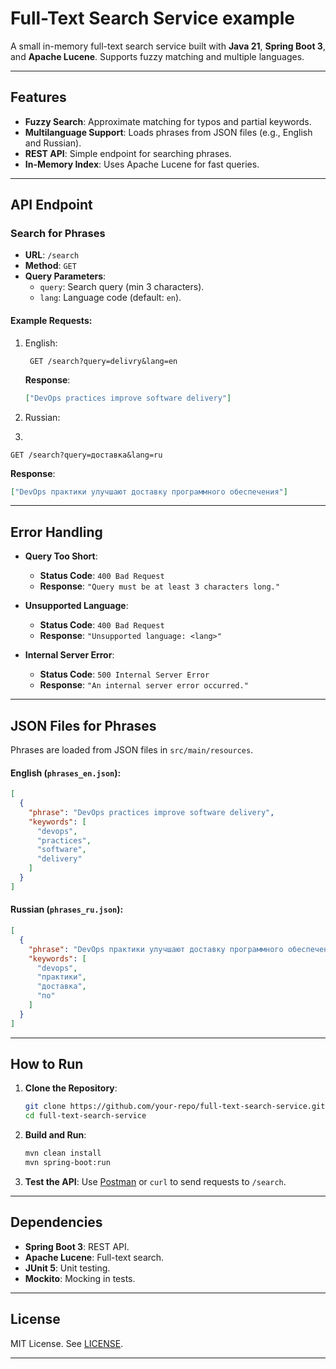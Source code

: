 # Full-Text Search Service example

A small in-memory full-text search service built with **Java 21**, **Spring Boot 3**, and **Apache Lucene**. Supports
fuzzy matching and multiple languages.

---

## Features

- **Fuzzy Search**: Approximate matching for typos and partial keywords.
- **Multilanguage Support**: Loads phrases from JSON files (e.g., English and Russian).
- **REST API**: Simple endpoint for searching phrases.
- **In-Memory Index**: Uses Apache Lucene for fast queries.

---

## API Endpoint

### Search for Phrases

- **URL**: `/search`
- **Method**: `GET`
- **Query Parameters**:
    - `query`: Search query (min 3 characters).
    - `lang`: Language code (default: `en`).

#### Example Requests:

1. English:
   ```
    GET /search?query=delivry&lang=en
   ```

   **Response**:
   ```json
   ["DevOps practices improve software delivery"]
   ```

2. Russian:
3.
```
GET /search?query=доставка&lang=ru
```

**Response**:
```json
["DevOps практики улучшают доставку программного обеспечения"]
```
---

## Error Handling

- **Query Too Short**:
    - **Status Code**: `400 Bad Request`
    - **Response**: `"Query must be at least 3 characters long."`

- **Unsupported Language**:
    - **Status Code**: `400 Bad Request`
    - **Response**: `"Unsupported language: <lang>"`

- **Internal Server Error**:
    - **Status Code**: `500 Internal Server Error`
    - **Response**: `"An internal server error occurred."`

---

## JSON Files for Phrases

Phrases are loaded from JSON files in `src/main/resources`.

#### English (`phrases_en.json`):

```json
[
  {
    "phrase": "DevOps practices improve software delivery",
    "keywords": [
      "devops",
      "practices",
      "software",
      "delivery"
    ]
  }
]
```

#### Russian (`phrases_ru.json`):

```json
[
  {
    "phrase": "DevOps практики улучшают доставку программного обеспечения",
    "keywords": [
      "devops",
      "практики",
      "доставка",
      "по"
    ]
  }
]
```

---

## How to Run

1. **Clone the Repository**:
   ```bash
   git clone https://github.com/your-repo/full-text-search-service.git
   cd full-text-search-service
   ```

2. **Build and Run**:
   ```bash
   mvn clean install
   mvn spring-boot:run
   ```

3. **Test the API**:
   Use [Postman](https://www.postman.com/) or `curl` to send requests to `/search`.

---

## Dependencies

- **Spring Boot 3**: REST API.
- **Apache Lucene**: Full-text search.
- **JUnit 5**: Unit testing.
- **Mockito**: Mocking in tests.

---

## License

MIT License. See [LICENSE](LICENSE).

---
